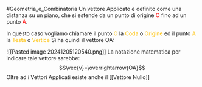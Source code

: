 #Geometria_e_Combinatoria 
Un vettore Applicato è definito come una distanza su un piano, che si estende da un punto di origine <font color="#ff0000">O</font> fino ad  un punto <font color="#ff0000">A</font>.

In questo caso vogliamo chiamare il punto <font color="#ffc000">O</font> la <font color="#ffc000">Coda</font> o <font color="#ffc000">Origine</font> ed il punto <font color="#ffc000">A</font> la <font color="#ffc000">Testa</font> o <font color="#ffc000">Vertice</font>
Si ha quindi il vettore OA:

![[Pasted image 20241205120540.png]]
La notazione matematica per indicare tale vettore sarebbe: 
$$\vec{v}=\overrightarrow{OA}$$
Oltre ad i Vettori Applicati esiste anche il [[Vettore Nullo]]